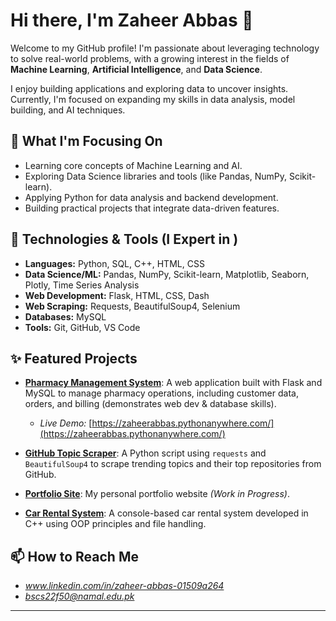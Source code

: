 # Hi there, I'm Zaheer Abbas 👋

Welcome to my GitHub profile! I'm passionate about leveraging technology to solve real-world problems, with a growing interest in the fields of **Machine Learning**, **Artificial Intelligence**, and **Data Science**.

I enjoy building applications and exploring data to uncover insights. Currently, I'm focused on expanding my skills in data analysis, model building, and AI techniques.

## 🌱 What I'm Focusing On

*   Learning core concepts of Machine Learning and AI.
*   Exploring Data Science libraries and tools (like Pandas, NumPy, Scikit-learn).
*   Applying Python for data analysis and backend development.
*   Building practical projects that integrate data-driven features.

## 🔧 Technologies & Tools (I Expert in )

*   **Languages:** Python, SQL, C++, HTML, CSS
*   **Data Science/ML:** Pandas, NumPy, Scikit-learn, Matplotlib, Seaborn, Plotly, Time Series Analysis
*   **Web Development:** Flask, HTML, CSS, Dash
*   **Web Scraping:** Requests, BeautifulSoup4, Selenium
*   **Databases:** MySQL
*   **Tools:** Git, GitHub, VS Code

## ✨ Featured Projects


*   **[Pharmacy Management System](https://github.com/Zaheer-Abbas50/Pharmacy-Management-System)**: A web application built with Flask and MySQL to manage pharmacy operations, including customer data, orders, and billing (demonstrates web dev & database skills).
    *   *Live Demo:* [https://zaheerabbas.pythonanywhere.com/](https://zaheerabbas.pythonanywhere.com/)
*   **[GitHub Topic Scraper](https://github.com/Zaheer-Abbas50/github-topic-scraper)**: A Python script using `requests` and `BeautifulSoup4` to scrape trending topics and their top repositories from GitHub.

*   **[Portfolio Site](https://github.com/Zaheer-Abbas50/Portfolio-Site)**: My personal portfolio website *(Work in Progress)*.
*   **[Car Rental System](https://github.com/Zaheer-Abbas50/car-rental-system-cpp)**: A console-based car rental system developed in C++ using OOP principles and file handling.



## 📫 How to Reach Me

*   *www.linkedin.com/in/zaheer-abbas-01509a264*
*   *bscs22f50@namal.edu.pk*

---

